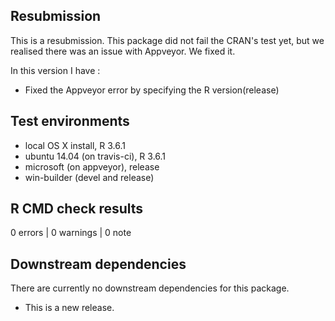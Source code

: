 ## Resubmission

This is a resubmission. This package did not fail the CRAN's test yet, but we realised there was an issue with Appveyor. We fixed it.

In this version I have :

* Fixed the Appveyor error by specifying the R version(release)

## Test environments
* local OS X install, R 3.6.1
* ubuntu 14.04 (on travis-ci), R 3.6.1
* microsoft (on appveyor), release
* win-builder (devel and release)

## R CMD check results

0 errors | 0 warnings | 0 note

## Downstream dependencies
There are currently no downstream dependencies for this package.

* This is a new release.

